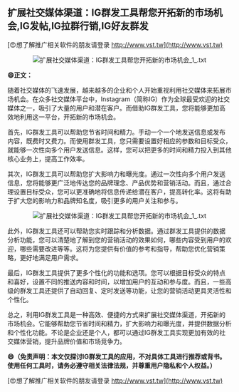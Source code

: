 ## **扩展社交媒体渠道：IG群发工具帮您开拓新的市场机会,IG发帖,IG拉群行销,IG好友群发**

[😍想了解推广相关软件的朋友请登录 http://www.vst.tw](http://www.vst.tw)

 <center><img src="https://vst.tw/MP4/tuiguang/png/2.png" alt="扩展社交媒体渠道：IG群发工具帮您开拓新的市场机会_1_.txt"></center>

**😄正文：**

随着社交媒体的飞速发展，越来越多的企业和个人开始重视利用社交媒体来拓展市场机会。在众多社交媒体平台中，Instagram（简称IG）作为全球最受欢迎的社交媒体之一，吸引了大量的用户和潜在客户。而借助IG群发工具，您将能够更加高效地利用这一平台，开拓新的市场机会。

首先，IG群发工具可以帮助您节省时间和精力。手动一个一个地发送信息或发布内容，既费时又费力。而使用群发工具，您只需要设置好相应的参数和目标受众，就能够一次性向多个用户发送信息。这样，您可以把更多的时间和精力投入到其他核心业务上，提高工作效率。

其次，IG群发工具可以帮助您扩大影响力和曝光度。通过一次性向多个用户发送信息，您将能够更广泛地传达您的品牌理念、产品优势和营销活动。而且，通过合理设置目标受众，您可以更准确地将信息传递给潜在客户，提高转化率。这将有助于扩大您的影响力和品牌知名度，吸引更多的用户关注和参与。

 <center><img src="https://vst.tw/MP4/tuiguang/png/4.png" alt="扩展社交媒体渠道：IG群发工具帮您开拓新的市场机会_1_.txt"></center>

此外，IG群发工具还可以帮助您实时跟踪和分析数据。通过群发工具提供的数据分析功能，您可以清楚地了解到您的营销活动的效果如何，哪些内容受到用户的欢迎，哪些需要改进等等。这将为您提供有价值的参考和指导，帮助您优化营销策略，更好地满足用户需求。

最后，IG群发工具提供了更多个性化的功能和选项。您可以根据目标受众的特点和喜好，设置不同的推送内容和时间，以增加用户的互动和参与度。而且，一些高级的群发工具还提供了自动回复、定时发送等功能，让您的营销活动更具灵活性和个性化。

总之，利用IG群发工具是一种高效、便捷的方式来扩展社交媒体渠道，开拓新的市场机会。它能够帮助您节省时间和精力，扩大影响力和曝光度，并提供数据分析和个性化功能。不论是企业还是个人，都可以通过IG群发工具实现更加有效的社交媒体营销，提升品牌价值和市场竞争力。

**😄（免责声明：本文仅探讨IG群发工具的应用，不对具体工具进行推荐或背书。使用任何工具时，请务必遵守相关法律法规，并尊重用户隐私和个人权益。）**

[😍想了解推广相关软件的朋友请登录 http://www.vst.tw](http://www.vst.tw)



